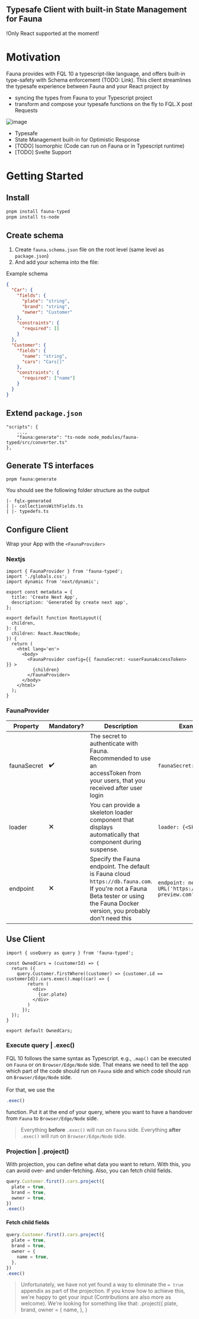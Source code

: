 ## Typesafe Client with built-in State Management for Fauna
!Only React supported at the moment!

# Motivation

Fauna provides with FQL 10 a typescript-like language, and offers built-in type-safety with Schema enforcement (TODO: Link). This client streamlines the typesafe experience between Fauna and your React project by

- syncing the types from Fauna to your Typescript project
- transform and compose your typesafe functions on the fly to FQL.X post Requests

![image](https://github.com/mmailaender/Fauna-Typed/assets/87228994/5260ec7e-9ae5-453f-a996-9fdaaff70cdf)

- Typesafe
- State Management built-in for Optimistic Response
- [TODO] Isomorphic (Code can run on Fauna or in Typescript runtime)
- [TODO] Svelte Support

# Getting Started

## Install

```bash
pnpm install fauna-typed
pnpm install ts-node
```

## Create schema

1. Create `fauna.schema.json` file on the root level (same level as `package.json`)
2. And add your schema into the file:

Example schema

```json
{
  "Car": {
    "fields": {
      "plate": "string",
      "brand": "string",
      "owner": "Customer"
    },
    "constraints": {
      "required": []
    }
  },
  "Customer": {
    "fields": {
      "name": "string",
      "cars": "Cars[]"
    },
    "constraints": {
      "required": ["name"]
    }
  }
}
```

## Extend `package.json`

```
"scripts": {
    ...,
    "fauna:generate": "ts-node node_modules/fauna-typed/src/converter.ts"
},
```

## Generate TS interfaces

```
pnpm fauna:generate
```

You should see the following folder structure as the output

```
|- fqlx-generated
| |- collectionsWithFields.ts
| |- typedefs.ts
```

## Configure Client

Wrap your App with the `<FaunaProvider>`

### Nextjs

```tsx
import { FaunaProvider } from 'fauna-typed';
import './globals.css';
import dynamic from 'next/dynamic';

export const metadata = {
  title: 'Create Next App',
  description: 'Generated by create next app',
};

export default function RootLayout({
  children,
}: {
  children: React.ReactNode;
}) {
  return (
    <html lang='en'>
      <body>
        <FaunaProvider config={{ faunaSecret: <userFaunaAccessToken> }} >
          {children}
        </FaunaProvider>
      </body>
    </html>
  );
}
```

### FaunaProvider

| Property   | Mandatory? | Description                                                                                                                                                                      | Example                                             |
| ---------- | ---------- | -------------------------------------------------------------------------------------------------------------------------------------------------------------------------------- | --------------------------------------------------- |
| faunaSecret | ✔️         | The secret to authenticate with Fauna. Recommended to use an <br> accessToken from your users, that you received after user login                                                | `faunaSecret: useAuth()`                             |
| loader     | 🗙          | You can provide a skeleton loader component that displays <br> automatically that component during suspense.                                                                     | `loader: {<Skeleton />}`                            |
| endpoint   | 🗙          | Specify the Fauna endpoint. The default is Fauna cloud `https://db.fauna.com`. If you're not a Fauna Beta tester or using the Fauna Docker version, you probably don't need this | `endpoint: new URL('https://db.fauna-preview.com')` |

## Use Client

```tsx
import { useQuery as query } from 'fauna-typed';

const OwnedCars = (customerId) => {
  return ({
    query.Customer.firstWhere((customer) => {customer.id == customerId}).cars.exec().map((car) => {
        return (
          <div>
            {car.plate}
          </div>
        )
      });
  });
}

export default OwnedCars;
```

### Execute query | .exec()

FQL 10 follows the same syntax as Typescript. e.g., `.map()` can be executed on `Fauna` or on `Browser/Edge/Node` side. That means we need to tell the app which part of the code should run on `Fauna` side and which code should run on `Browser/Edge/Node` side. <br><br>
For that, we use the

```js
.exec()
```

function. Put it at the end of your query, where you want to have a handover from `Fauna` to `Browser/Edge/Node` side. <br>

> Everything **before** `.exec()` will run on `Fauna` side. Everything **after** `.exec()` will run on `Browser/Edge/Node` side.

### Projection | .project()

With projection, you can define what data you want to return. With this, you can avoid over- and under-fetching. Also, you can fetch child fields.

```js
query.Customer.first().cars.project({
  plate = true,
  brand = true,
  owner = true,
})
.exec()
```

#### Fetch child fields

```js
query.Customer.first().cars.project({
  plate = true,
  brand = true,
  owner = {
    name = true,
  },
})
.exec()
```
> Unfortunately, we have not yet found a way to eliminate the `= true` appendix as part of the projection. If you know how to achieve this, we're happy to get your input (Contributions are also more as welcome). We're looking for something like that: .project({
  plate,
  brand,
  owner = {
    name,
  },
}
